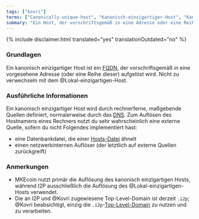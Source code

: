 ```yaml
---
tags: ["kovri"]
terms: ["Canonically-unique-host", "Kanonisch-einzigartiger-Host", "Kanonisch-einzigartigen-Host", "Kanonisch-einzigartige-Hosts", "Kanonisch-einzigartigen-Hosts"]
summary: "Ein Host, der vorschriftsgemäß in eine Adresse oder eine Reihe von Adressen aufgelöst wird"
---
```


{% include disclaimer.html translated="yes" translationOutdated="no" %}
### Grundlagen

Ein kanonisch einzigartiger Host ist ein [FQDN](https://de.wikipedia.org/wiki/Domain_(Internet)#Fully_Qualified_Domain_Name_(FQDN)), der vorschriftsgemäß in eine vorgesehene Adresse (oder eine Reihe dieser) aufgelöst wird. Nicht zu verwechseln mit dem @Lokal-einzigartigen-Host.

### Ausführliche Informationen

Ein kanonisch einzigartiger Host wird durch rechnerferne, maßgebende Quellen definiert, normalerweise durch das [DNS](https://de.wikipedia.org/wiki/Domain_Name_System). Zum Auflösen des Hostnamens eines Rechners nutzt du sehr wahrscheinlich eine externe Quelle, sofern du nicht Folgendes implementiert hast:

- eine Datenbankdatei, die einer [Hosts-Datei](https://de.wikipedia.org/wiki/Hosts_(Datei)) ähnelt
- einen netzwerkinternen Auflöser (der letztlich auf externe Quellen zurückgreift)

### Anmerkungen

- MKEcoin nutzt primär die Auflösung des kanonisch einzigartigen Hosts, während I2P ausschließlich die Auflösung des @Lokal-einzigartigen-Hosts verwendet.
- Die an I2P und @Kovri zugewiesene Top-Level-Domain ist derzeit `.i2p`; @Kovri beabsichtigt, einzig die `.i2p`-[Top-Level-Domain](https://de.wikipedia.org/wiki/Top-Level-Domain) zu nutzen und zu verarbeiten.
